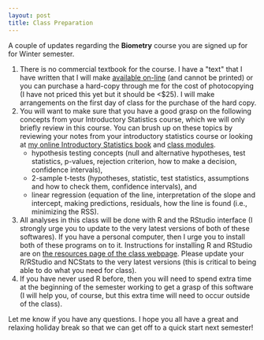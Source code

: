 ```yaml
---
layout: post
title: Class Preparation
---
```


A couple of updates regarding the **Biometry** course you are signed up for for Winter semester. 

1. There is no commercial textbook for the course.  I have a "text" that I have written that I will make [available on-line](../book/) (and cannot be printed) or you can purchase a hard-copy through me for the cost of photocopying (I have not priced this yet but it should be <$25).  I will make arrangements on the first day of class for the purchase of the hard copy.
1. You will want to make sure that you have a good grasp on the following concepts from your Introductory Statistics course, which we will only briefly review in this course.  You can brush up on these topics by reviewing your notes from your introductory statistics course or looking at [my online Introductory Statistics book](http://derekogle.com/NCMTH107/book/) and [class modules](http://derekogle.com/NCMTH107/modules/).
    * hypothesis testing concepts (null and alternative hypotheses, test statistics, p-values, rejection criterion, how to make a decision, confidence intervals), 
    * 2-sample t-tests (hypotheses, statistic, test statistics, assumptions and how to check them, confidence intervals), and 
    * linear regression (equation of the line, interpretation of the slope and intercept, making predictions, residuals, how the line is found (i.e., minimizing the RSS).
1. All analyses in this class will be done with R and the RStudio interface (I strongly urge you to update to the very latest versions of both of these softwares).  If you have a personal computer, then I urge you to install both of these programs on to it.  Instructions for installing R and RStudio are on [the resources page of the class webpage](../resources).  Please update your R/RStudio and NCStats to the very latest versions (this is critical to being able to do what you need for class).
4.	If you have never used R before, then you will need to spend extra time at the beginning of the semester working to get a grasp of this software (I will help you, of course, but this extra time will need to occur outside of the class).

Let me know if you have any questions.  I hope you all have a great and relaxing holiday break so that we can get off to a quick start next semester!

